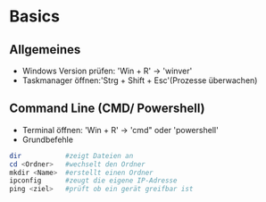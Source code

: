 # Basics
## Allgemeines 
- Windows Version prüfen: 'Win + R' -> 'winver'
- Taskmanager öffnen:'Strg + Shift + Esc'(Prozesse überwachen)

## Command Line (CMD/ Powershell)
- Terminal öffnen: 'Win + R' -> 'cmd" oder 'powershell'
- Grundbefehle
``` powershell
dir           #zeigt Dateien an 
cd <Ordner>   #wechselt den Ordner 
mkdir <Name>  #erstellt einen Ordner 
ipconfig      #zeugt die eigene IP-Adresse
ping <ziel>   #prüft ob ein gerät greifbar ist